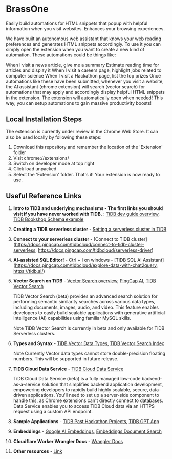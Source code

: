 # BrassOne
Easily build automations for HTML snippets that popup with helpful information when you visit websites. Enhances your browsing experiences.

We have built an autonomous web assistant that knows your web reading preferences and generates HTML snippets accordingly. To use it you can simply open the extension when you want to create a new kind of automation. These automations could be things like:

When I visit a news article, give me a summary
Estimate reading time for articles and display it
When I visit a careers page, highlight jobs related to computer science
When I visit a Hackathon page, list the top prizes
Once automations like these have been submitted, whenever you visit a website, the AI assistant (chrome extension) will search (vector search) for automations that may apply and accordingly display helpful HTML snippets in the extension. The extension will automatically open when needed! This way, you can setup automations to gain massive productivity boosts!

## Local Installation Steps
The extension is currently under review in the Chrome Web Store. It can also be used locally by following these steps: 
1. Download this repository and remember the location of the 'Extension' folder
2. Visit chrome://extensions/
3. Switch on developer mode at top right
4. Click load unpacked
5. Select the 'Extension' folder. That's it! Your extension is now ready to use.

## Useful Reference Links
1) **Intro to TiDB and underlying mechanisms - The first links you should visit if you have never worked with TiDB.** : [TiDB dev guide overview](https://docs.pingcap.com/tidbcloud/dev-guide-overview), [TiDB Bookshop Schema example](https://docs.pingcap.com/tidbcloud/dev-guide-bookshop-schema-design)

2) **Creating a TiDB serverless cluster** - [Setting a serverless cluster in TiDB](https://docs.pingcap.com/tidbcloud/dev-guide-build-cluster-in-cloud)

3) **Connect to your serverless cluster** - [Connect to TiDB cluster](https://docs.pingcap.com/tidbcloud/connect-to-tidb-cluster-serverless, https://docs.pingcap.com/tidbcloud/serverless-driver)

4) **AI-assisted SQL Editor!** - Ctrl + I on windows - [TiDB SQL AI Assistant](https://docs.pingcap.com/tidbcloud/explore-data-with-chat2query, https://tidb.ai/)

5) **Vector Search on TiDB** - [Vector Search overview](https://docs.pingcap.com/tidbcloud/vector-search-overview), [PingCap AI](https://www.pingcap.com/ai/), [TiDB Vector Search](https://www.pingcap.com/blog/tidb-vector-search-public-beta/)

   TiDB Vector Search (beta) provides an advanced search solution for performing semantic similarity searches across various data types, including documents, images, audio, and video. This feature enables            developers to easily build scalable applications with generative artificial intelligence (AI) capabilities using familiar MySQL skills.

   Note
   TiDB Vector Search is currently in beta and only available for TiDB Serverless clusters.


6) **Types and Syntax** - [TiDB Vector Data Types](https://docs.pingcap.com/tidbcloud/vector-search-data-types), [TiDB Vector Search Index](https://docs.pingcap.com/tidbcloud/vector-search-index)

   Note
   Currently Vector data types cannot store double-precision floating numbers. This will be supported in future release.


7) **TiDB Cloud Data Service** - [TiDB Cloud Data Service](https://docs.pingcap.com/tidbcloud/data-service-overview)


   TiDB Cloud Data Service (beta) is a fully managed low-code backend-as-a-service solution that simplifies backend application development, empowering developers to rapidly build highly scalable, secure, data-      driven applications. You'll need to set up a server-side component to handle this, as Chrome extensions can't directly connect to databases. Data Service enables you to access TiDB Cloud data via an HTTPS         request using a custom API endpoint.


8) **Sample Applications** - [TiDB Past Hackathon Projects](https://ask.pingcap.com/t/sample-applications-built-with-tidb-serverless-tidb-hackathon-2024/938), [TiDB GPT App](https://www.youtube.com/watch?v=qGvUkdU91vw)

9) **Embeddings** -  [Google AI Embeddings](https://ai.google.dev/gemini-api/docs/embeddings), [Embeddings Document Search](https://ai.google.dev/gemini-api/tutorials/document_search)

10) **Cloudflare Worker Wrangler Docs** - [Wrangler Docs](https://developers.cloudflare.com/workers/wrangler/install-and-update/)

11) **Other resources** - [Link](https://tidbhackathon2024.devpost.com/resources)
